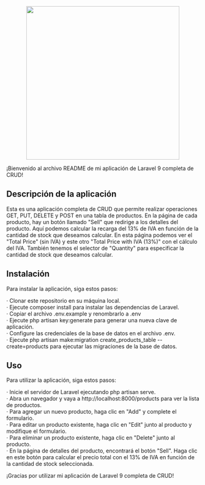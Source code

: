 <p align="center"><a href="https://laravel.com" target="_blank"><img src="https://raw.githubusercontent.com/laravel/art/master/logo-lockup/5%20SVG/2%20CMYK/1%20Full%20Color/laravel-logolockup-cmyk-red.svg" width="400"></a></p>
¡Bienvenido al archivo README de mi aplicación de Laravel 9 completa de CRUD!

## Descripción de la aplicación <br>
Esta es una aplicación completa de CRUD que permite realizar operaciones GET, PUT, DELETE y POST en una tabla de productos. En la página de cada producto, hay un botón llamado "Sell" que redirige a los detalles del producto. Aquí podemos calcular la recarga del 13% de IVA en función de la cantidad de stock que deseamos calcular. En esta página podemos ver el "Total Price" (sin IVA) y este otro "Total Price with IVA (13%)" con el cálculo del IVA. También tenemos el selector de "Quantity" para especificar la cantidad de stock que deseamos calcular.

## Instalación
Para instalar la aplicación, siga estos pasos:

· Clonar este repositorio en su máquina local.<br>
· Ejecute composer install para instalar las dependencias de Laravel.<br>
· Copiar el archivo .env.example y renombrarlo a .env<br>
· Ejecute php artisan key:generate para generar una nueva clave de aplicación.<br>
· Configure las credenciales de la base de datos en el archivo .env.<br>
· Ejecute php artisan make:migration create_products_table --create=products para ejecutar las migraciones de la base de datos.<br>

## Uso
Para utilizar la aplicación, siga estos pasos:

· Inicie el servidor de Laravel ejecutando php artisan serve.<br>
· Abra un navegador y vaya a http://localhost:8000/products para ver la lista de productos.<br>
· Para agregar un nuevo producto, haga clic en "Add" y complete el formulario.<br>
· Para editar un producto existente, haga clic en "Edit" junto al producto y modifique el formulario.<br>
· Para eliminar un producto existente, haga clic en "Delete" junto al producto.<br>
· En la página de detalles del producto, encontrará el botón "Sell". Haga clic en este botón para calcular el precio total con el 13% de IVA en función de la cantidad  de stock seleccionada.<br>

¡Gracias por utilizar mi aplicación de Laravel 9 completa de CRUD!<br>
